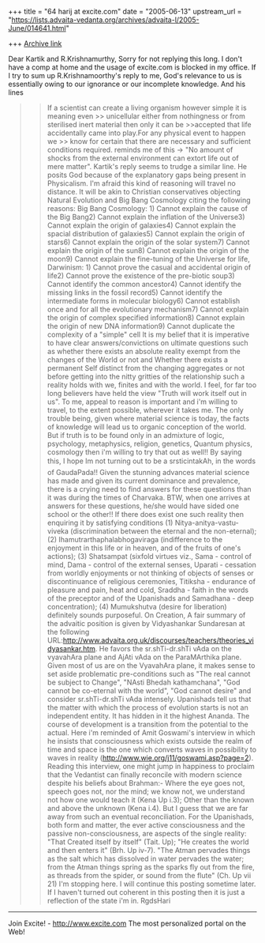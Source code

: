 +++
title = "64 harij at excite.com"
date = "2005-06-13"
upstream_url = "https://lists.advaita-vedanta.org/archives/advaita-l/2005-June/014641.html"

+++
[Archive link](https://lists.advaita-vedanta.org/archives/advaita-l/2005-June/014641.html)



Dear Kartik and R.Krishnamurthy,
Sorry for not replying this long. I don't have a comp at home and the usage of excite.com is blocked in my office.
If I try to sum up R.Krishnamoorthy's reply to me, God's relevance to us is essentially owing to our ignorance or our incomplete knowledge. And his lines 
>> If a scientist can create a living organism however simple it is meaning even >> unicellular either from nothingness or from sterilised inert material then only it can be >>accepted that life accidentally came into play.For any physical event to happen we >> know for certain that there are necessary and sufficient conditions required.
reminds me of this -> "No amount of shocks from the external environment can extort life out of mere matter". 
Kartik's reply seems to trudge a similar line. He posits God because of the explanatory gaps being present in Physicalism.
I'm afraid this kind of reasoning will travel no distance. It will be akin to Christian conservatives objecting Natural Evolution and Big Bang Cosmology citing the following reasons:
Big Bang Cosmology: 1) Cannot explain the cause of the Big Bang2) Cannot explain the inflation of the Universe3) Cannot explain the origin of galaxies4) Cannot explain the spacial distribution of galaxies5) Cannot explain the origin of stars6) Cannot explain the origin of the solar system7) Cannot explain the origin of the sun8) Cannot explain the origin of the moon9) Cannot explain the fine-tuning of the Universe for life, 
Darwinism: 1) Cannot prove the casual and accidental origin of life2) Cannot prove the existence of the pre-biotic soup3) Cannot identify the common ancestor4) Cannot identify the missing links in the fossil record5) Cannot identify the intermediate forms in molecular biology6) Cannot establish once and for all the evolutionary mechanism7) Cannot explain the origin of complex specified information8) Cannot explain the origin of new DNA information9) Cannot duplicate the complexity of a "simple" cell 
It is my belief that it is imperative to have clear answers/convictions on ultimate questions such as whether there exists an absolute reality exempt from the changes of the World or not and Whether there exists a permanent Self distinct from the changing aggregates or not before getting into the nitty gritties of the relationship such a reality holds with we, finites and with the world. I feel, for far too long believers have held the view "Truth will work itself out in us". To me, appeal to reason is important and i'm willing to travel, to the extent possible, wherever it takes me. The only trouble being, given where material science is today, the facts of knowledge will lead us to organic conception of the world. But if truth is to be found only in an admixture of logic, psychology, metaphysics, religion, genetics, Quantum physics, cosmology then i'm willing to try that out as well!! By saying this, I hope Im not turning out to be a srsticintakAh, in the words of 
GaudaPada!! Given the stunning advances material science has made and given its current dominance and prevalence, there is a crying need to find answers for these questions than it was during the times of Charvaka.
BTW, when one arrives at answers for these questions, he/she would have sided one school or the other!! If there does exist one such reality then enquiring it by satisfying conditions (1) Nitya-anitya-vastu-viveka (discrimination between the eternal and the non-eternal); (2) Ihamutrarthaphalabhogaviraga (indifference to the enjoyment in this life or in heaven, and of the fruits of one's actions); (3) Shatsampat (sixfold virtues viz., Sama - control of mind, Dama - control of the external senses, Uparati - cessation from worldly enjoyments or not thinking of objects of senses or discontinuance of religious ceremonies, Titiksha - endurance of pleasure and pain, heat and cold, Sraddha - faith in the words of the preceptor and of the Upanishads and Samadhana - deep concentration); (4) Mumukshutva (desire for liberation) definitely sounds purposeful. 
On Creation, A fair summary of the advaitic position is given by Vidyashankar Sundaresan at the following URL:http://www.advaita.org.uk/discourses/teachers/theories_vidyasankar.htm. He favors the sr.shTi-dr.shTi vAda on the vyavahAra plane and AjAti vAda on the ParaMArthika plane. Given most of us are on the VyavahAra plane, it makes sense to set aside problematic pre-conditions such as "The real cannot be subject to Change", "NAsti Bhedah kathamchana", "God cannot be co-eternal with the world", "God cannot desire" and consider sr.shTi-dr.shTi vAda intensely. 
Upanishads tell us that the matter with which the process of evolution starts is not an independent entity. It has hidden in it the highest Ananda. The course of development is a transition from the potential to the actual. Here i'm reminded of Amit Goswami's interview in which he insists that consciousness which exists outside the realm of time and space is the one which converts waves in possibility to waves in reality (http://www.wie.org/j11/goswami.asp?page=2). Reading this interview, one might jump in happiness to proclaim that the Vedantist can finally reconcile with modern science despite his beliefs about Brahman:- Where the eye goes not, speech goes not, nor the mind; we know not, we understand not how one would teach it (Kena Up i.3); Other than the known and above the unknown (Kena i.4). But I guess that we are far away from such an eventual reconciliation.
For the Upanishads, both form and matter, the ever active consciousness and the passive non-consciousness, are aspects of the single reality: "That Created itself by itself" (Tait. Up); "He creates the world and then enters it" (Brh. Up iv-7). "The Atman pervades things as the salt which has dissolved in water pervades the water; from the Atman things spring as the sparks fly out from the fire, as threads from the spider, or sound from the flute" (Ch. Up vii 21)
I'm stopping here. I will continue this posting sometime later. If I haven't turned out coherent in this posting then it is just a reflection of the state i'm in. 
RgdsHari

_______________________________________________
Join Excite! - http://www.excite.com
The most personalized portal on the Web!

